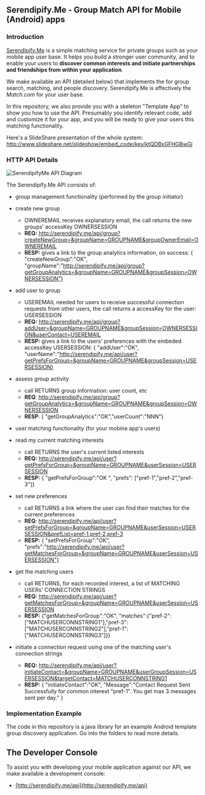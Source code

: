 
## Serendipify.Me  -  Group Match API for Mobile (Android) apps

### Introduction

[Serendipify.Me](http://serendipify.me) is a simple matching service for private groups such as your mobile app user base. It helps you build a stronger user community, and to enable your users to **discover common interests and initiate partnerships and friendships from within your application**.

We make available an API (detailed below) that implements the for group search, matching, and people discovery. Serendipify.Me is effectively the *Match.com* for your user base.

In this repository, we also provide you with a skeleton "Template App" to show you how to use the API. Presumably you identify relevant code, add and customize it for your app, and you will be ready to give your users this matching functionality. 


Here's a SlideShare presentation of the whole system: http://www.slideshare.net/slideshow/embed_code/key/ktQDBxGFHGBwGj


### HTTP API Details

![SerendipifyMe API Diagram](https://github.com/tibisp/GroupDiscoveryAppTemplate/raw/master/img/SerendipifyMe-API-Diagram.png)

The Serendipify.Me API consists of:
- group management functionality (performed by the group initiator)
 - create new group 
   - OWNEREMAIL receives explanatory email, the call returns the new groups' accessKey OWNERSESSION
    - **REQ:** http://serendipify.me/api/group?createNewGroup=&groupName=GROUPNAME&groupOwnerEmail=OWNEREMAIL
    - **RESP:** gives a link to the group analytics information, on success: { "createNewGroup":"OK",  "groupName":"http://serendipify.me/api/group?getGroupAnalytics=&groupName=GROUPNAME&groupSession=OWNERSESSION"}
 - add user to group 
   - USEREMAIL needed for users to receive successful connection requests from other users, the call returns a accessKey for the user: USERSESSION
    - **REQ:** http://serendipify.me/api/group?addUser=&groupName=GROUPNAME&groupSession=OWNERSESSION&userContact=USEREMAIL
    - **RESP:** gives a link to the users' preferences with the embeded accessKey USERSESSION: { "addUser":"OK", "userName":"http://serendipify.me/api/user?getPrefsForGroup=&groupName=GROUPNAME&groupSession=USERSESSION}
 - assess group activity 
   - call RETURNS group information: user count, etc
    - **REQ**: http://serendipify.me/api/group?getGroupAnalytics=&groupName=GROUPNAME&groupSession=OWNERSESSION
    - **RESP**: { "getGroupAnalytics":"OK","userCount":"NNN"}

- user matching functionality (for your mobine app's users)
 - read my current matching interests 
   - call RETURNS the user's current listed interests
    - **REQ:** http://serendipify.me/api/user?getPrefsForGroup=&groupName=GROUPNAME&userSession=USERSESSION
    - **RESP:** { "getPrefsForGroup":"OK ", "prefs": ["pref-1","pref-2","pref-3"]}
 - set new preferences 
   - call RETURNS a link where the user can find their matches for the current preferences
    - **REQ**: http://serendipify.me/api/user?setPrefsForGroup=&groupName=GROUPNAME&userSession=USERSESSION&prefList=pref-1,pref-2,pref-3
    - **RESP:**  { "setPrefsForGroup":"OK", "prefs":"http://serendipify.me/api/user?getMatchesForGroup=&groupName=GROUPNAME&userSession=USERSESSION"}
 - get the matching users 
   - call RETURNS, for each recorded interest, a list of  MATCHING USERs' CONNECTION STRINGS
    - **REQ:** http://serendipify.me/api/user?getMatchesForGroup=&groupName=GROUPNAME&userSession=USERSESSION
    - **RESP:** {"getMatchesForGroup":"OK",  "matches":{"pref-2":["MATCHUSERCONNSTRING1"],"pref-3":["MATCHUSERCONNSTRING2"],"pref-1":["MATCHUSERCONNSTRING3"]}}
 - initiate a connection request using one of the matching user's connection strings 
   - **REQ:** http://serendipify.me/api/user?initiateContact=&groupName=GROUPNAME&userGroupSession=USERSESSION&targetContact=MATCHUSERCONNSTRING1
    - **RESP:** { "initiateContact":"OK",  "Message":"Contact Request Sent Successfully for common interest "pref-1". You get max 3 messages sent per day." }

### Implementation Example 
The code in this repository is a java library for an example Android template group discovery application.
Go into the folders to read more details.

## The Developer Console
To assist you with developing your mobile application against our API, we make available a development console:
 - [http://serendipify.me/api](http://serendipify.me/api)

